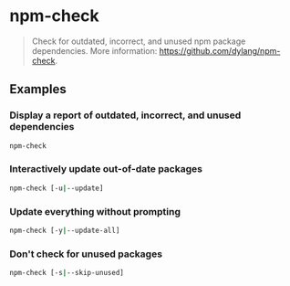 # npm-check

> Check for outdated, incorrect, and unused npm package dependencies. More information: <https://github.com/dylang/npm-check>.

## Examples

### Display a report of outdated, incorrect, and unused dependencies

```bash
npm-check
```

### Interactively update out-of-date packages

```bash
npm-check [-u|--update]
```

### Update everything without prompting

```bash
npm-check [-y|--update-all]
```

### Don't check for unused packages

```bash
npm-check [-s|--skip-unused]
```
